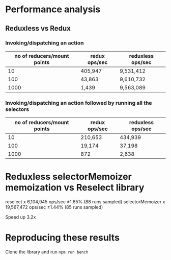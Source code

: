 # Performance analysis

## Reduxless vs Redux

### Invoking/dispatching an action

no of reducers/mount points | redux ops/sec | reduxless ops/sec
--- | --- | ---
10 | 405,947 | 9,531,412
100 | 43,863 | 9,610,732
1000 | 1,439 | 9,563,089

### Invoking/dispatching an action followed by running all the selectors

no of reducers/mount points | redux ops/sec | reduxless ops/sec
--- | --- | ---
10 | 210,653 | 434,939
100 | 19,174 | 37,198
1000 | 872 | 2,638

# Reduxless selectorMemoizer memoization vs Reselect library

reselect x 6,104,945 ops/sec ±1.65% (88 runs sampled)
selectorMemoizer x 19,567,472 ops/sec ±1.44% (85 runs sampled)

Speed up 3.2x

Reproducing these results
=========
Clone the library and run `npm run bench`
